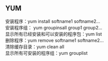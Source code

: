 ## YUM
安装程序：yum install softname1 softname2...  
安装程序组：	yum groupinsall group1 group2...  
显示所有已经安装和可以安装的程序包：yum list   
删除程序：yum remove softname1 softname2...  
清除缓存目录：yum clean all  
显示所有可安装的程序组：yum grouplist    